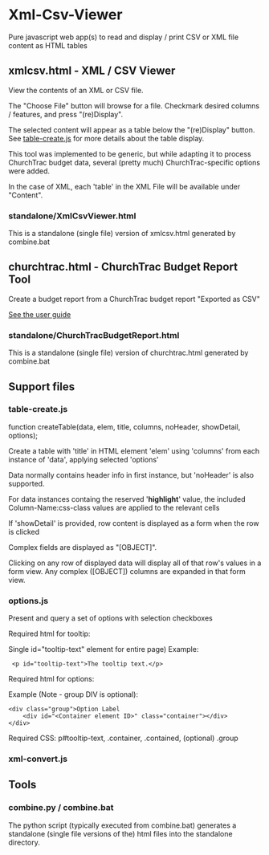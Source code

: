 # Xml-Csv-Viewer
Pure javascript web app(s) to read and display / print CSV or XML file content as HTML tables

## xmlcsv.html - XML / CSV Viewer
View the contents of an XML or CSV file.

The "Choose File" button will browse for a file. Checkmark desired columns / features, and press "(re)Display". 

The selected content will appear as a table below the "(re)Display" button. See [table-create.js](#table-createjs) for
more details about the table display.

This tool was implemented to be generic, but while adapting it to process ChurchTrac budget data, several (pretty much) ChurchTrac-specific options were added.

In the case of XML, each 'table' in the XML File will be available under "Content".
### standalone/XmlCsvViewer.html
This is a standalone (single file) version of xmlcsv.html generated by combine.bat

## churchtrac.html - ChurchTrac Budget Report Tool
Create a budget report from a ChurchTrac budget report "Exported as CSV"

[See the user guide](doc/ChurchTracBudgetReport.pdf)
### standalone/ChurchTracBudgetReport.html
This is a standalone (single file) version of churchtrac.html generated by combine.bat

## Support files

### table-create.js
function createTable(data, elem, title, columns, noHeader, showDetail, options);

Create a table with 'title' in HTML element 'elem' using 'columns' from each instance of 'data', applying selected 'options'

Data normally contains header info in first instance, but 'noHeader' is also supported. 

For data instances containg the reserved '__highlight__' value, the included Column-Name:css-class values are applied to the relevant cells

If 'showDetail' is provided, row content is displayed as a form when the row is clicked

Complex fields are displayed as "[OBJECT]".

Clicking on any row of displayed data will display all of that row's values in a form view. Any complex ([OBJECT]) columns are expanded in that form view.

### options.js
Present and query a set of options with selection checkboxes 

Required html for tooltip:
    
Single id="tooltip-text" element for entire page)
Example:

     <p id="tooltip-text">The tooltip text.</p>

Required html for options:

Example (Note - group DIV is optional):

    <div class="group">Option Label
        <div id="<Container element ID>" class="container"></div>
    </div>

Required CSS:  p#tooltip-text, .container, .contained, (optional) .group

### xml-convert.js

## Tools
### combine.py / combine.bat
The python script (typically executed from combine.bat) generates a standalone (single file versions of
the) html files into the standalone directory.

